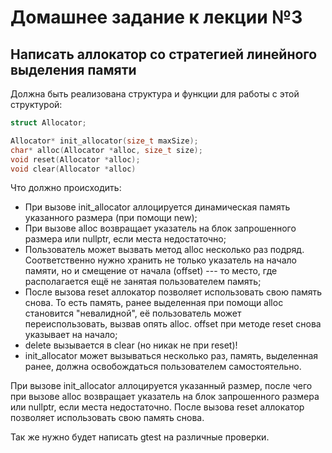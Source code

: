 # Домашнее задание к лекции №3

## Написать аллокатор со стратегией линейного выделения памяти

Должна быть реализована структура и функции для работы с этой структурой:
```c++
struct Allocator;

Allocator* init_allocator(size_t maxSize);
char* alloc(Allocator *alloc, size_t size);
void reset(Allocator *alloc);
void clear(Allocator *alloc)

```

Что должно происходить:
- При вызове init\_allocator аллоцируется динамическая память указанного размера (при помощи new);
- При вызове alloc возвращает указатель на блок запрошенного размера или nullptr, если места недостаточно;
- Пользователь может вызвать метод alloc несколько раз подряд. Соответственно нужно хранить не только указатель на начало памяти, но и смещение от начала (offset) --- то место, где располагается ещё не занятая пользователем память;
- После вызова reset аллокатор позволяет использовать свою память снова. То есть память, ранее выделенная при помощи alloc становится "невалидной", её пользователь может переиспользовать, вызвав опять alloc. offset при методе reset снова указывает на начало;
- delete вызывается в clear (но никак не при reset)!
- init\_allocator может вызываться несколько раз, память, выделенная ранее, должна освобождаться пользователем самостоятельно.

При вызове init\_allocator аллоцируется указанный размер, после чего при вызове alloc возвращает указатель на блок запрошенного размера или nullptr, если места недостаточно. После вызова reset аллокатор позволяет использовать свою память снова.

Так же нужно будет написать gtest на различные проверки.

